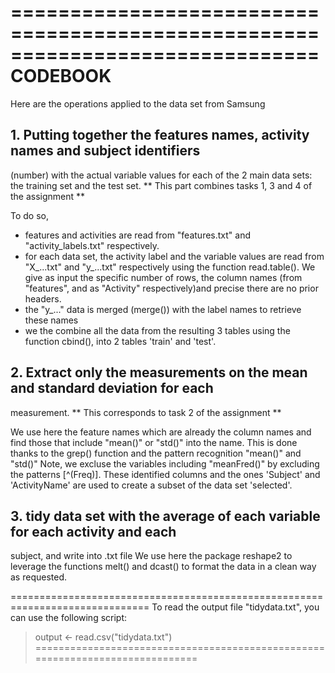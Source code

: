 ==============================================================================
CODEBOOK
==============================================================================

Here are the operations applied to the data set from Samsung

## 1. Putting together the features names, activity names and subject identifiers 
(number) with the actual variable values for each of the 2 main data sets: the 
training set and the test set.
** This part combines tasks 1, 3 and 4 of the assignment **

To do so, 
* features and activities are read from "features.txt" and "activity_labels.txt"
respectively.
* for each data set, the activity label and the variable values are read from 
"X_...txt" and "y_...txt" respectively using the function read.table(). We give 
as input the specific number of rows, the column names (from "features", and as 
"Activity" respectively)and precise there are no prior headers. 
* the "y_..." data is merged (merge()) with the label names to retrieve these 
names
* we the combine all the data from the resulting 3 tables using the function 
cbind(), into 2 tables 'train' and 'test'.

## 2. Extract only the measurements on the mean and standard deviation for each 
measurement. 
** This corresponds to task 2 of the assignment **

We use here the feature names which are already the column names and find those 
that include "mean()" or "std()" into the name. 
This is done thanks to the grep() function and the pattern recognition "mean()" 
and "std()"
Note, we excluse the variables including "meanFred()" by excluding the patterns
[^(Freq)].
These identified columns and the ones 'Subject' and 'ActivityName' are used to 
create a subset of the data set 'selected'.

## 3. tidy data set with the average of each variable for each activity and each 
subject, and write into .txt file
We use here the package reshape2 to leverage the functions melt() and dcast() 
to format the data in a clean way as requested.

==============================================================================
To read the output file "tidydata.txt", you can use the following script:

> output <- read.csv("tidydata.txt")
==============================================================================

